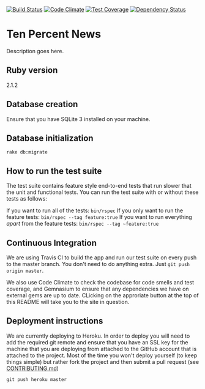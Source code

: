 [![Build Status](https://travis-ci.org/urfolomeus/ten_percent_news.svg?branch=master)](https://travis-ci.org/urfolomeus/ten_percent_news)
[![Code Climate](https://codeclimate.com/github/urfolomeus/ten_percent_news/badges/gpa.svg)](https://codeclimate.com/github/urfolomeus/ten_percent_news)
[![Test Coverage](https://codeclimate.com/github/urfolomeus/ten_percent_news/badges/coverage.svg)](https://codeclimate.com/github/urfolomeus/ten_percent_news)
[![Dependency Status](https://gemnasium.com/urfolomeus/ten_percent_news.svg)](https://gemnasium.com/urfolomeus/ten_percent_news)

# Ten Percent News

Description goes here.

## Ruby version
2.1.2

## Database creation

Ensure that you have SQLite 3 installed on your machine.

## Database initialization

`rake db:migrate`

## How to run the test suite

The test suite contains feature style end-to-end tests that run slower that the unit and functional
tests. You can run the test suite with or without these tests as follows:

If you want to run all of the tests: `bin/rspec`
If you only want to run the feature tests: `bin/rspec --tag feature:true`
If you want to run everything *apart* from the feature tests: `bin/rspec --tag ~feature:true`

## Continuous Integration

We are using Travis CI to build the app and run our test suite on every push to the master branch.
You don't need to do anything extra. Just `git push origin master`.

We also use Code Climate to check the codebase for code smells and test coverage, and Gemnasium to
ensure that any dependencies we have on external gems are up to date. CLicking on the approriate button
at the top of this README will take you to the site in question.

## Deployment instructions

We are currently deploying to Heroku. In order to deploy you will need to add the required git remote
and ensure that you have an SSL key for the machine that you are deploying from attached to the GitHub
account that is attached to the project. Most of the time you won't deploy yourself (to keep things simple)
but rather fork the project and then submit a pull request (see [CONTRIBUTING.md](CONTRIBUTING.md))

`git push heroku master`

